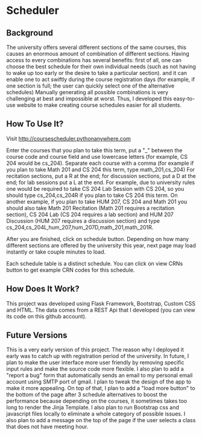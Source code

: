 # Scheduler

## Background

The university offers several different sections of the same courses, this causes an enormous amount of combination of different sections.
Having access to every combinations has several benefits: first of all, one can choose the best schedule for their own individual needs (such as not having to wake up too early or the desire to take a particular section).
and it can enable one to act swiftly during the course registration days (for example, if one section is full; the user can quickly select one of the alternative schedules)
Manually generating all possible combinations is very challenging at best and impossible at worst. Thus, I developed this easy-to-use website to make creating course schedules easier for all students.

## How To Use It?

Visit http://coursescheduler.pythonanywhere.com

Enter the courses that you plan to take this term, put a "_" between the course code and course field and use lowercase letters (for example, CS 204 would be cs_204).
Separate each course with a comma (for example if you plan to take Math 201 and CS 204 this term, type math_201,cs_204)
For recitation sections, put a R at the end; for discussion sections, put a D at the end; for lab sessions put a L at the end. For example, due to university rules one would be required to
take CS 204 Lab Session with CS 204, so you should type cs_204,cs_204R if you plan to take CS 204 this term. On another example, if you plan to take HUM 207, CS 204 and Math 201 you should also take Math 201 Recitation (Math 201 requires a recitation section), CS 204 Lab (CS 204 requires a lab section) and HUM 207 Discussion (HUM 207 requires a discussion section) and type cs_204,cs_204L,hum_207,hum_207D,math_201,math_201R.

After you are finished, click on schedule button. Depending on how many different sections are offered by the university this year, next page may load instantly or take couple minutes to load.

Each schedule table is a distinct schedule. You can click on view CRNs button to get example CRN codes for this schedule.

## How Does It Work?

This project was developed using Flask Framework, Bootstrap, Custom CSS and HTML. The data comes from a REST Api that I developed (you can view its code on this github account).

## Future Versions

This is a very early version of this project. The reason why I deployed it early was to catch up with registration period of the university. 
In future, I plan to make the user interface more user friendly by removing specific input rules and make the source code more flexible.
I also plan to add a "report a bug" form that automatically sends an email to my personal email account using SMTP port of gmail.
I plan to tweak the design of the app to make it more appealing.
On top of that, I plan to add a "load more button" to the bottom of the page after 3 schedule alternatives to boost the performance because depending on the courses, it sometimes takes too long to render the Jinja Template.
I also plan to run Bootstrap css and javascript files locally to eliminate a whole category of possible issues.
I also plan to add a message on the top of the page if the user selects a class that does not have meeting hour.
